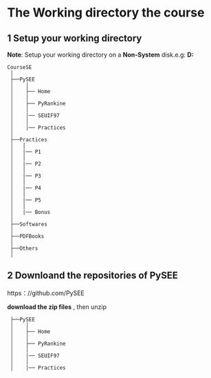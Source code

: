# The Working directory the course

## 1 Setup your working directory

**Note**: Setup your working directory on a **Non-System** disk.e.g: **D:**

```
CourseSE
 │
 ├──PySEE
 │    │
 │    ├── Home
 │    │      
 │    ├── PyRankine
 │    │        
 │    |── SEUIF97
 │    │
 │    |── Practices
 │        
 ├──Practices
 │   │ 
 │   |── P1
 │   │ 
 │   |── P2
 │   │ 
 │   |── P3
 │   │ 
 │   |── P4
 │   │ 
 │   |── P5
 │   │ 
 │   |── Bonus
 │
 ├──Softwares
 │
 ├──PDFBooks
 │
 ├──Others
 │

``` 

## 2 Downloand the repositories of  PySEE

https：//github.com/PySEE

**download the zip files** , then unzip 

```
 ├──PySEE
 │    │
 │    ├── Home
 │    │      
 │    ├── PyRankine
 │    │        
 │    |── SEUIF97
 │    │
 │    |── Practices
```

